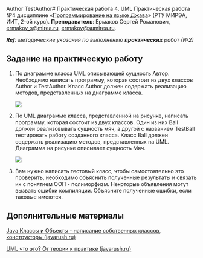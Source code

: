 Author
TestAuthor# Практическая работа 4. UML
Практическая работа №4 дисциплине «[Программирование на языке Джава](https://online-edu.mirea.ru/course/view.php?id=4053)» (РТУ МИРЭА, ИИТ, 2-ой курс).
**Преподаватель**: Ермаков Сергей Романович, ermakov_s@mirea.ru, ermakov@sumirea.ru.

***Ref**: методические указания по выполнению **практических** работ (№2)*

## Задание на практическую работу

1. По диаграмме класса UML описывающей сущность Автор. Необходимо
   написать программу, которая состоит из двух классов Author и TestAuthor. Класс
   Author должен содержать реализацию методов, представленных на диаграмме
   класса.
   
   ![](Author.jpg)
   
2. По UML диаграмме класса, представленной на рисунке, написать
   программу, которая состоит из двух классов. Один из них Ball должен
   реализовывать сущность мяч, а другой с названием TestBall тестировать работу
   созданного класса. Класс Ball должен содержать реализацию методов,
   представленных на UML. Диаграмма на рисунке описывает сущность Мяч.

   ![](Ball.jpg)

3. Вам нужно написать тестовый класс, чтобы самостоятельно это проверить,
   необходимо объяснить полученные результаты и связать их с понятием ООП -
   полиморфизм. Некоторые объявления могут вызвать ошибки компиляции.
   Объясните полученные ошибки, если таковые имеются.

## Дополнительные материалы

[Java Классы и Объекты - написание собственных классов, конструкторы (javarush.ru)](https://javarush.ru/groups/posts/1949-znakomstvo-s-klassami-napisanie-sobstvennihkh-klassov-konstruktorih)

[UML что это? От теории к практике (javarush.ru)](https://javarush.ru/groups/posts/uml-v-java)
